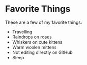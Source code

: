 # Favorite Things

These are a few of my favorite things:

- Travelling
- Raindrops on roses
- Whiskers on cute kittens
- Warm woolen mittens
- Not editing directly on GitHub
- Sleep
